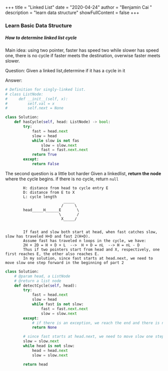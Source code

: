 +++
title = "Linked List"
date = "2020-04-24"
author = "Benjamin Cai "
description = "learn data structure"
showFullContent = false
+++

### Learn Basic Data Structure

##### How to determine linked list cycle
Main idea: using two pointer, faster has speed two while slower has speed one, there is no cycle if faster meets the destination, overwise faster meets slower.


Question:
Given a linked list,determine if it has a cycle in it

Answer:
```Python
# Definition for singly-linked list.
# class ListNode:
#     def __init__(self, x):
#         self.val = x
#         self.next = None

class Solution:
    def hasCycle(self, head: ListNode) -> bool:
        try:
            fast = head.next
            slow = head
            while slow is not fas
                slow = slow.next
                fast = fast.next.next
            return True
        except:
            return False
```

The second question is a little bot harder
Given a linkedlist, **return the node** where the cycle begins. if there is no cycle, return `null`


```      Consider the following linked list, where E is the cylce entry and X, the crossing point of fast and slow.
        H: distance from head to cycle entry E
        D: distance from E to X
        L: cycle length
                          _____
                         /     \
        head_____H______E       \
                        \       /
                         X_____/   
        
    
        If fast and slow both start at head, when fast catches slow, slow has traveled H+D and fast 2(H+D). 
        Assume fast has traveled n loops in the cycle, we have:
        2H + 2D = H + D + L  -->  H + D = nL  --> H = nL - D
        Thus if two pointers start from head and X, respectively, one first reaches E, the other also reaches E. 
        In my solution, since fast starts at head.next, we need to move slow one step forward in the beginning of part 2
```
```Python
class Solution:
    # @param head, a ListNode
    # @return a list node
    def detectCycle(self, head):
        try:
            fast = head.next
            slow = head
            while fast is not slow:
                fast = fast.next.next
                slow = slow.next
        except:
            # if there is an exception, we reach the end and there is no cycle
            return None

        # since fast starts at head.next, we need to move slow one step forward
        slow = slow.next
        while head is not slow:
            head = head.next
            slow = slow.next

        return head
```